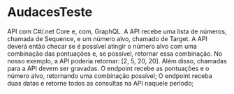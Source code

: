 # AudacesTeste
API com C#/.net Core e, com, GraphQL. A API recebe uma lista de números, chamada de Sequence, e um número alvo, chamado de Target. A API deverá então checar se é possível atingir o número alvo com uma combinação das pontuações e, se possível, retornar essa combinação. No nosso exemplo, a API poderia retornar: [2, 5, 20, 20]. Além disso, chamadas para a API devem ser gravadas.
O endpoint recebe as pontuações e o número alvo, retornando uma combinação possível;
O endpoint receba duas datas e retorne todos as consultas na API naquele período;
